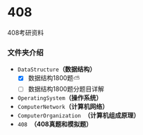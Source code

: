 # 408
408考研资料



###  文件夹介绍

-  `DataStructure`**（数据结构）**
   - [x] 数据结构1800题:partly_sunny:
   - [ ] 数据结构1800题分题目详解

-  `OperatingSystem`**（操作系统）**
-  `ComputerNetwork`**（计算机网络）**
-  `ComputerOrganization `**（计算机组成原理）**
-  `408 `**（408真题和模拟题）**

